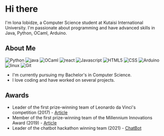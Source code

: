# Hi there
I'm Iona Iobidze, a Computer Science student at Kutaisi International University. I'm passionate about programming and have advanced skills in Java, Python, OCaml, Arduino.

## About Me
![Python](https://img.shields.io/badge/Python-3776AB?style=for-the-badge&logo=python&logoColor=white)
![java](https://img.shields.io/badge/java-red?style=for-the-badge&logo=java&logoColor=white)
![OCaml](https://img.shields.io/badge/OCaml-EC6813?style=for-the-badge&logo=ocaml&logoColor=white)
![react](https://img.shields.io/badge/react-282c34?style=for-the-badge&logo=react&logoColor=61dafb)
![Javascript](https://img.shields.io/badge/Javascript-F7DF1E?style=for-the-badge&logo=javascript&logoColor=black)
![HTML5](https://img.shields.io/badge/HTML5-E34F26?style=for-the-badge&logo=html5&logoColor=white)
![CSS](https://img.shields.io/badge/CSS-1572B6?style=for-the-badge&logo=css3&logoColor=white)
![Arduino](https://img.shields.io/badge/Arduino-00979D?style=for-the-badge&logo=arduino&logoColor=white)
![linux](https://img.shields.io/badge/linux-black?style=for-the-badge&logo=linux&logoColor=yelow)
![Git](https://img.shields.io/badge/Git-100000?style=for-the-badge&logo=git&logoColor=white)

- I'm currently pursuing my Bachelor's in Computer Science.
- I love coding and have worked on several projects.

## Awards

- Leader of the first prize-winning team of Leonardo da Vinci's competition (2017) - [Article](https://edu.aris.ge/news/qutaiseli-moswavleebis-gamogoneba-mushaobas-usafrtxos-gaxdis-ra-aris-mandzilis-mzomi-roboti.html)
- Member of the first prize-winning team of the Millennium Innovations Award (2019) - [Article](https://georgiaembassyusa.org/2019/06/28/young-georgian-inventors-to-travel-to-nasa/)
- Leader of the chatbot hackathon winning team (2021) - [ChatBot](https://www.animachatbotics.com/chatbot/Chat/3673)
